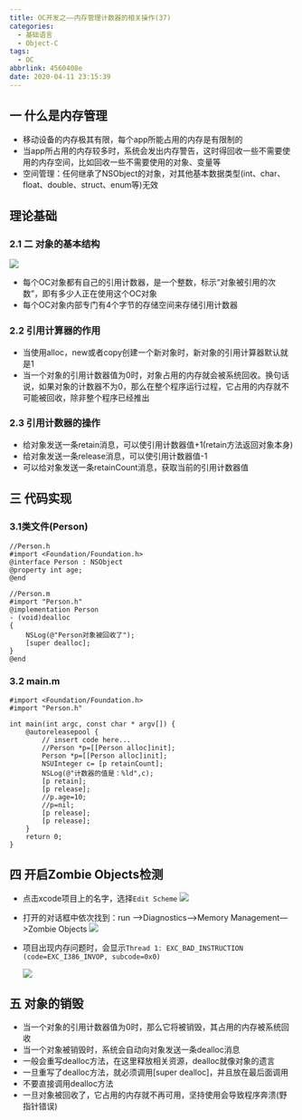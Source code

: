 ```yaml
---
title: OC开发之——内存管理计数器的相关操作(37)
categories:
  - 基础语言
  - Object-C
tags:
  - OC
abbrlink: 4560408e
date: 2020-04-11 23:15:39
---
```

## 一 什么是内存管理

* 移动设备的内存极其有限，每个app所能占用的内存是有限制的
* 当app所占用的内存较多时，系统会发出内存警告，这时得回收一些不需要使用的内存空间，比如回收一些不需要使用的对象、变量等
* 空间管理：任何继承了NSObject的对象，对其他基本数据类型(int、char、float、double、struct、enum等)无效

<!--more-->

## 理论基础
### 2.1 二 对象的基本结构
![][1]

* 每个OC对象都有自己的引用计数器，是一个整数，标示“对象被引用的次数”，即有多少人正在使用这个OC对象
* 每个OC对象内部专门有4个字节的存储空间来存储引用计数器

### 2.2 引用计算器的作用

* 当使用alloc，new或者copy创建一个新对象时，新对象的引用计算器默认就是1
* 当一个对象的引用计数器值为0时，对象占用的内存就会被系统回收。换句话说，如果对象的计数器不为0，那么在整个程序运行过程，它占用的内存就不可能被回收，除非整个程序已经推出

### 2.3 引用计数器的操作

* 给对象发送一条retain消息，可以使引用计数器值+1(retain方法返回对象本身)
* 给对象发送一条release消息，可以使引用计数器值-1
* 可以给对象发送一条retainCount消息，获取当前的引用计数器值

## 三 代码实现

### 3.1类文件(Person)

```
//Person.h
#import <Foundation/Foundation.h>
@interface Person : NSObject
@property int age;
@end

//Person.m
#import "Person.h"
@implementation Person
- (void)dealloc
{
    NSLog(@"Person对象被回收了");
    [super dealloc];
}
@end
```

### 3.2 main.m

```
#import <Foundation/Foundation.h>
#import "Person.h"

int main(int argc, const char * argv[]) {
    @autoreleasepool {
        // insert code here...
        //Person *p=[[Person alloc]init];
        Person *p=[[Person alloc]init];
        NSUInteger c= [p retainCount];
        NSLog(@"计数器的值是：%ld",c);
        [p retain];
        [p release];
        //p.age=10;
        //p=nil;
        [p release];
        [p release];
    }  
    return 0;
}
```

## 四  开启Zombie Objects检测
* 点击xcode项目上的名字，选择`Edit Scheme`
  ![][2]
  
* 打开的对话框中依次找到：run —>Diagnostics—>Memory Management—>Zombie Objects
  ![][3]
  
* 项目出现内存问题时，会显示`Thread 1: EXC_BAD_INSTRUCTION (code=EXC_I386_INVOP, subcode=0x0)`

  ![][4]
  

## 五 对象的销毁

* 当一个对象的引用计数器值为0时，那么它将被销毁，其占用的内存被系统回收
* 当一个对象被销毁时，系统会自动向对象发送一条dealloc消息
* 一般会重写dealloc方法，在这里释放相关资源，dealloc就像对象的遗言
* 一旦重写了dealloc方法，就必须调用[super dealloc]，并且放在最后面调用
* 不要直接调用dealloc方法
* 一旦对象被回收了，它占用的内存就不再可用，坚持使用会导致程序奔溃(野指针错误)




[1]:https://cdn.jsdelivr.net/gh/pgzxc/CDN/blog-image//oc-memory-diagram.png
[2]:https://cdn.jsdelivr.net/gh/pgzxc/CDN/blog-image//oc-xcode-project-view-edit-scheme.png
[3]:https://cdn.jsdelivr.net/gh/pgzxc/CDN/blog-image//oc-xcode-project-scheme-zombieobject-chice.png
[4]:https://cdn.jsdelivr.net/gh/pgzxc/CDN/blog-image//oc-memory-diagram-exception.png